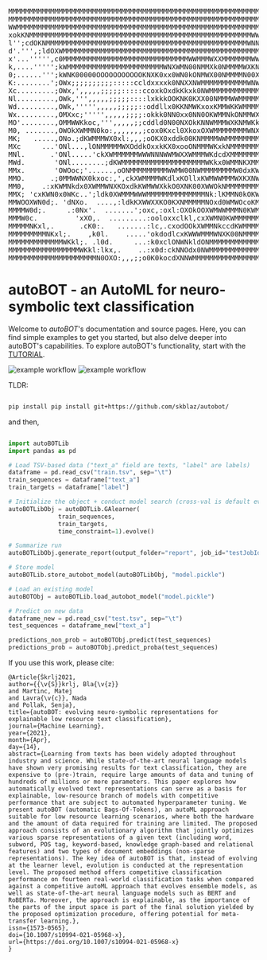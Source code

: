 
<pre>
MMMMMMMMMMMMMMMMMMMMMMMMMMMMMMMMMMMMMMMMMMMMMMMMMMMMMMMMMMMMMMMMMMMMMM
MMMMMMMMMMMMMMMMMMMMMMMMMMMMMMMMMMMMMMMMMMMMMMMMMMMMMMMMMMMMMMMMMMMWWM
WWMMMMMMMMMMMMMMMMMMMMMMMMMMMMMMMMMMMMMMMMMMMMMMMMMMMMMMMMMMMMMMMMWWWM
xokKNMMMMMMMMMMMMMMMMMMMMMMMMMMMMMMMMMMMMMMMMMMMMMMMMMMMMMWWMMMMMMMMMM
l'';cdOKNMMMMMMMMMMMMMMMMMMMMMMMMMMMMMMMMMMMMMMMMMMMMMMMMWNNMMMMMMMMMM
d'.''',;ldOXWMMMMMMMMMMMMMMMMMMMMMMMMMMMMMMMMMMMMMMMMMMMMMMMMMMMMMMMMM
x'...''''',c0MMMMMMMMMMMMMMMMMMMMMMMMMMMMMMWWMMMWXXMMMMMMMWWMMMMMMMMMM
k,....''''';kWMMMMMMMMMMMMMMMMMMMMMMMWNXWMN00NMMXk0NMMMMWXKNMMMMMMMMMM
0;......''';kWNK00000OOOOOOOOOOOKNXK0xx0WN0kONMWX00NMMMMN00XMMMMMWNNMM
K:........';OWx;;;;;;;;;;:::::ccldxxxxk0NNXXNWMMMMMMMMMMMWNWMMMMMWNNMM
Xc.........;OWx,',,,,,;;;;;:::::ccoxkOxdkKkxk0NWMMMMMMMMMMMMMMMMMMMMMM
Nl.........,OWk,''',,,,,;;;;;::::lxkkkOOKNK0KXX00NMMMWWMMMMMMMMMMMMMMM
Wd.........,OWk,''''',,,,,;;;;;::oddllx0KKNMWKxoxKMMWKKWMMMMMMMMMMMMMM
Wx.........,OMXxc;''''',,,,,;;;;:okkk0NN0xx0NN0OKWMMNkONMMWXNMMMMMMMMM
MO'........,OMMWWKkoc,''',,,,,;;cddld0N00NXOkKNNWMMMWXKNMWKk0WMMMMMMMM
M0, .......,OWOkXWMMN0ko:,,,,,,,;cox0Kxcl0XkoxOXWMMMMMMMMWNXXWMMMMMMMM
MK;   .....,ONo.;dKWMMMWX0xl:,,,;oOKX0xddk00KNMMMMWWMMMMMMMMMMWNWMMMMM
MXc     ...'ONl...,lONMMMMMWXOddkOxxkKX0xooONMMMWKxkNMMMMMMMMN0OXMMMMM
MNl.      .'ONl.....'ckXWMMMMMMWWWNNNWWMWXXWMMMWKdcdXMMMMMMMMWNNWMMMMM
MWd.       'ONl........;dKWMMMMMMMMMMMMMMMMMMMMWKkx0WMMNKXMMMMMMMMMMMM
MMx.       'OWOoc;'......,oONMMMMMMMMMWWMW00NWMMMMMMMMW0dxKWMMMMMMMMMM
MMO.      .;0MMWWNX0kxoc:,',ckXWMMMMWKdlxKOllxKWMWWMMMWXKXNWMMMMMMMMMM
MM0,    .:xKWMNkdx0XWMMWNXKOxdkKWMWWXkkO0XNK00XWWOkNMMMMMMMMMMMMMMMMMM
MMX; 'cxKWN0x0WKc..';ldk0XWMMMWWWMMMMMMMMMMMMMMNk:lKMMN0kOKWMMMMMMMMMM
MMWOOXWN0d;. 'dNXo.  ....,:ldkKXWWXXKO0KXNMMMMMNOxd0WMWOcoKMMMMMMMMMMM
MMMMW0d;.     .:0Nx'.  .......';oxc,:oxl:OXOkOOXWMWWMMMN0KWMMMMMMMMMMM
MMMW0c.         'xXO,.  .........:ooloxxclkl,cxXWMN0KWMMMMMMMMMMMMMMMM
MMMMMNKxl,.      .cK0:.   .......:lc,.cxodOOkXWMMNkccdKWMMMMMMMMMMMMMM
MMMMMMMMMNKxl;.    ,k0l.    .....'okdodlcxKWWWMMMWNXK00NMMMMMMMMMMMMMM
MMMMMMMMMMMMMWKkl;. .l0d.     ...:k0xclONWNkldONMMMMMMMMMMMMMMMMMMMMMM
MMMMMMMMMMMMMMMMMWKkl:lkx,.    ..:x0d:ckNNOdx0NWMMMMMMMMMMMMMMMMMMMMMM
MMMMMMMMMMMMMMMMMMMMMN0OXO:,,,;;o0K0kocdXNNWMMMMMMMMMMMMMMMMMMMMMMMMMM
</pre>

# autoBOT - an AutoML for neuro-symbolic text classification
Welcome to *autoBOT*'s documentation and source pages. Here, you can find simple examples to get you started,
but also delve deeper into autoBOT's capabilities. To explore autoBOT's functionality, start with the [TUTORIAL](https://skblaz.github.io/autobot/).

![example workflow](https://github.com/skblaz/autobot/actions/workflows/core-install.yml/badge.svg) ![example workflow](https://github.com/skblaz/autobot/actions/workflows/pylint.yml/badge.svg)

TLDR:

```bash

pip install pip install git+https://github.com/skblaz/autobot/

```

and then,

```python

import autoBOTLib
import pandas as pd

# Load TSV-based data ("text_a" field are texts, "label" are labels)
dataframe = pd.read_csv("train.tsv", sep="\t")
train_sequences = dataframe["text_a"]
train_targets = dataframe["label"]

# Initialize the object + conduct model search (cross-val is default evaluation)
autoBOTLibObj = autoBOTLib.GAlearner(
			  train_sequences,
			  train_targets,
			  time_constraint=1).evolve()

# Summarize run
autoBOTLibObj.generate_report(output_folder="report", job_id="testJobId123")

# Store model
autoBOTLib.store_autobot_model(autoBOTLibObj, "model.pickle")

# Load an existing model
autoBOTObj = autoBOTLib.load_autobot_model("model.pickle")

# Predict on new data
dataframe_new = pd.read_csv("test.tsv", sep="\t")
test_sequences = dataframe_new["text_a"]

predictions_non_prob = autoBOTObj.predict(test_sequences)
predictions_prob = autoBOTObj.predict_proba(test_sequences)
```

If you use this work, please cite:

```
﻿@Article{Škrlj2021,
author={{\v{S}}krlj, Bla{\v{z}}
and Martinc, Matej
and Lavra{\v{c}}, Nada
and Pollak, Senja},
title={autoBOT: evolving neuro-symbolic representations for explainable low resource text classification},
journal={Machine Learning},
year={2021},
month={Apr},
day={14},
abstract={Learning from texts has been widely adopted throughout industry and science. While state-of-the-art neural language models have shown very promising results for text classification, they are expensive to (pre-)train, require large amounts of data and tuning of hundreds of millions or more parameters. This paper explores how automatically evolved text representations can serve as a basis for explainable, low-resource branch of models with competitive performance that are subject to automated hyperparameter tuning. We present autoBOT (automatic Bags-Of-Tokens), an autoML approach suitable for low resource learning scenarios, where both the hardware and the amount of data required for training are limited. The proposed approach consists of an evolutionary algorithm that jointly optimizes various sparse representations of a given text (including word, subword, POS tag, keyword-based, knowledge graph-based and relational features) and two types of document embeddings (non-sparse representations). The key idea of autoBOT is that, instead of evolving at the learner level, evolution is conducted at the representation level. The proposed method offers competitive classification performance on fourteen real-world classification tasks when compared against a competitive autoML approach that evolves ensemble models, as well as state-of-the-art neural language models such as BERT and RoBERTa. Moreover, the approach is explainable, as the importance of the parts of the input space is part of the final solution yielded by the proposed optimization procedure, offering potential for meta-transfer learning.},
issn={1573-0565},
doi={10.1007/s10994-021-05968-x},
url={https://doi.org/10.1007/s10994-021-05968-x}
}
```
